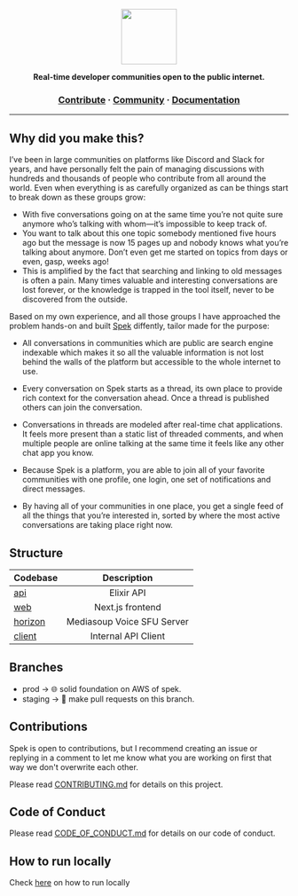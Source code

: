 <a href="https://withspek.netlify.app"><p align="center">
<img height=100 src="https://raw.githubusercontent.com/withspek/spek/staging/.assets/BlackLogo.svg"/>

</p></a>
<p align="center">
  <strong>Real-time developer communities open to the public internet.</strong>
</p>

<h3 align="center">
  <a href="https://github.com/withspek/spek/blob/stating/CONTRIBUTING.md">Contribute</a>
  <span> · </span>
  <a href="https://withspek.netlify.app/c/spek">Community</a>
  <span> · </span>
  <a href="https://github.com/withspek/spek/README.md">Documentation</a>
</h3>

---

## Why did you make this?

I’ve been in large communities on platforms like Discord and Slack for years, and have personally felt the pain of managing discussions with hundreds and thousands of people who contribute from all around the world. Even when everything is as carefully organized as can be things start to break down as these groups grow:

- With five conversations going on at the same time you’re not quite sure anymore who’s talking with whom—it’s impossible to keep track of.
- You want to talk about this one topic somebody mentioned five hours ago but the message is now 15 pages up and nobody knows what you’re talking about anymore. Don’t even get me started on topics from days or even, gasp, weeks ago!
- This is amplified by the fact that searching and linking to old messages is often a pain. Many times valuable and interesting conversations are lost forever, or the knowledge is trapped in the tool itself, never to be discovered from the outside.

Based on my own experience, and all those groups I have approached the problem hands-on and built [Spek](https://withspek.netlify.app) diffently, tailor made for the purpose:

- All conversations in communities which are public are search engine indexable which makes it so all the valuable information is not lost behind the walls of the platform but accessible to the whole internet to use.

- Every conversation on Spek starts as a thread, its own place to provide rich context for the conversation ahead. Once a thread is published others can join the conversation.

- Conversations in threads are modeled after real-time chat applications. It feels more present than a static list of threaded comments, and when multiple people are online talking at the same time it feels like any other chat app you know.

- Because Spek is a platform, you are able to join all of your favorite communities with one profile, one login, one set of notifications and direct messages.

- By having all of your communities in one place, you get a single feed of all the things that you’re interested in, sorted by where the most active conversations are taking place right now.

## Structure

| Codebase                  |        Description         |
| :------------------------ | :------------------------: |
| [api](api)                |         Elixir API         |
| [web](apps/web)           |      Next.js frontend      |
| [horizon](horizon)        | Mediasoup Voice SFU Server |
| [client](packages/client) |    Internal API Client     |

## Branches

- prod -> 🌐 solid foundation on AWS of spek.
- staging -> 🦺 make pull requests on this branch.

## Contributions

Spek is open to contributions, but I recommend creating an issue or replying in a comment to let me know what you are working on first that way we don't overwrite each other.

Please read [CONTRIBUTING.md](https://github.com/withspek/spek/blob/staging/CONTRIBUTING.md) for details on this project.

## Code of Conduct

Please read [CODE_OF_CONDUCT.md](https://github.com/withspek/spek/blob/staging/CODE_OF_CONDUCT.md) for details on our code of conduct.

## How to run locally

Check <a href="https://github.com/withspek/spek/blob/staging/CONTRIBUTING.md#quickstart-local-frontend-development">here</a> on how to run locally</a>
